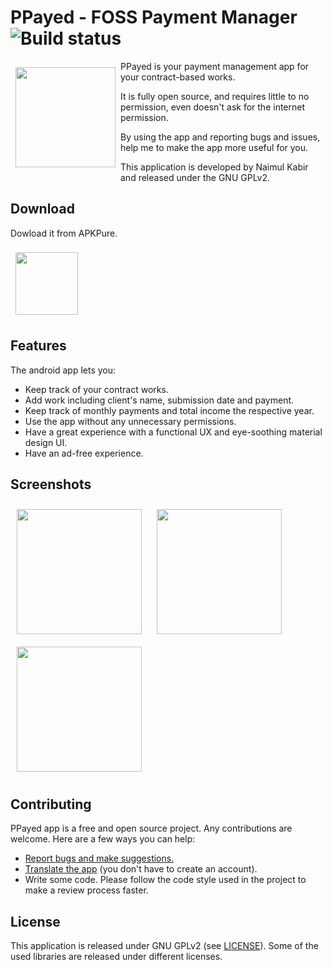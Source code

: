 # PPayed - FOSS Payment Manager ![Build status](https://github.com/kabirnayeem99/android_paymentpaid_app/workflows/Java%20CI%20with%20Gradle/badge.svg)

<img src="https://github.com/kabirnayeem99/android_paymentpaid_app/blob/main/github_assets/icon.png" align="left"
width="160" hspace="8" vspace="10">

PPayed is your payment management app for your contract-based works.

It is fully open source, and requires little to no permission, even doesn't ask for the internet permission.

By using the app and reporting bugs and issues, help me to make the app more useful for you. 

This application is developed by Naimul Kabir and released under the GNU GPLv2.

## Download
Dowload it from APKPure.

[<img src="https://pbs.twimg.com/profile_images/898120104348573696/f58Xv2iz.jpg" align="center"
width="100"
    hspace="8" vspace="8">](https://apkpure.com/p/com.kabirnayeem99.paymentpaid)



## Features

The android app lets you:
- Keep track of your contract works.
- Add work including client's name, submission date and payment.
- Keep track of monthly payments and total income the respective year.
- Use the app without any unnecessary permissions.
- Have a great experience with a functional UX and eye-soothing material design UI. 
- Have an ad-free experience.

## Screenshots

[<img src="https://github.com/kabirnayeem99/android_paymentpaid_app/blob/main/github_assets/work_screen.png" align="center"
width="200"
    hspace="10" vspace="10">](https://github.com/kabirnayeem99/android_paymentpaid_app/blob/main/github_assets/work_screen.png)
    [<img src="https://github.com/kabirnayeem99/android_paymentpaid_app/blob/main/github_assets/payment_screen.png" align="center"
width="200"
    hspace="10" vspace="10">](https://github.com/kabirnayeem99/android_paymentpaid_app/blob/main/github_assets/payment_screen.png)
[<img src="https://github.com/kabirnayeem99/android_paymentpaid_app/blob/main/github_assets/add_new_note_screen.png" align="center"
width="200"
    hspace="10" vspace="10">](https://github.com/kabirnayeem99/android_paymentpaid_app/blob/main/github_assets/add_new_note_screen.png)


## Contributing

PPayed app is a free and open source project. Any contributions are welcome. Here are a few ways you can help:
 * [Report bugs and make suggestions.](https://github.com/kabirnayeem99/android_paymentpaid_app/issues)
 * [Translate the app](https://github.com/kabirnayeem99/android_paymentpaid_app/src/main/res) (you don't have to create an account).
 * Write some code. Please follow the code style used in the project to make a review process faster.

## License

This application is released under GNU GPLv2 (see [LICENSE](LICENSE)).
Some of the used libraries are released under different licenses.
